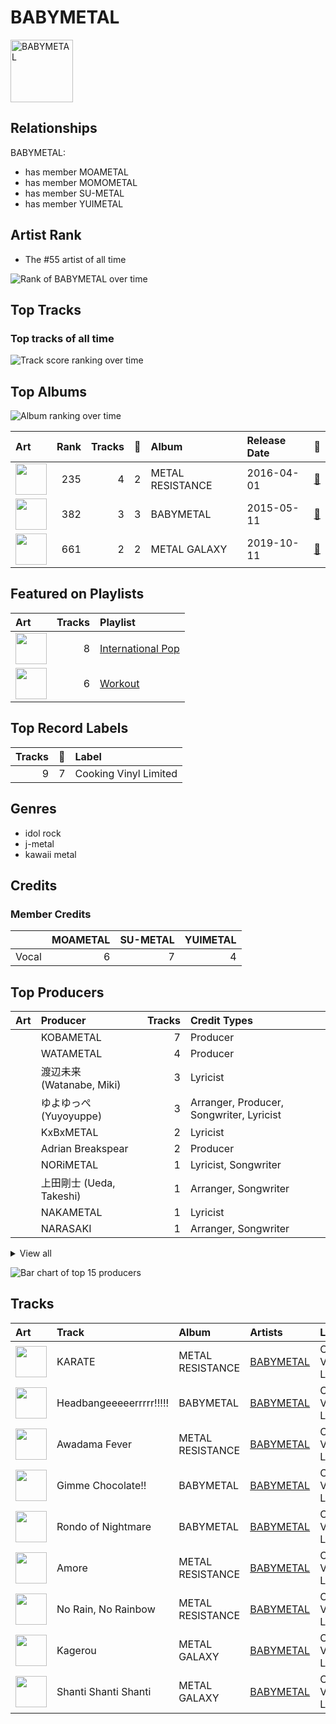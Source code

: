 
# BABYMETAL


<img src="https://i.scdn.co/image/ab6761610000e5eb2c0d80b9de67c2819bb4dbc0" alt="BABYMETAL" width="100" />

## Relationships

BABYMETAL:
- has member MOAMETAL
- has member MOMOMETAL
- has member SU-METAL
- has member YUIMETAL

## Artist Rank
- The #55 artist of all time

![Rank of BABYMETAL over time](../../images/artists/babymetal/rank_time_series.png)
## Top Tracks


### Top tracks of all time

![Track score ranking over time](../../images/artists/babymetal/track_rank_time_series_score.png)
## Top Albums

![Album ranking over time](../../images/artists/babymetal/album_rank_time_series.png)

| Art | Rank | Tracks | 💚 | Album | Release Date | 🔗 |
|:---|---:|---:|---:|:---|:---|:---|
| <img src="https://i.scdn.co/image/ab67616d0000b273fb9801e0a6ddc403436b88dc" alt="" width="50" /> | 235 | 4 | 2 | METAL RESISTANCE | 2016-04-01 | [🔗](https://open.spotify.com/album/2vIRdYffs93ca7L0Eh4mTm) |
| <img src="https://i.scdn.co/image/ab67616d0000b273d01512173f11eec708e1768f" alt="" width="50" /> | 382 | 3 | 3 | BABYMETAL | 2015-05-11 | [🔗](https://open.spotify.com/album/6Eepi724OOt38pTaUrZErI) |
| <img src="https://i.scdn.co/image/ab67616d0000b2732bb4e77f30c614c2a7b67b9d" alt="" width="50" /> | 661 | 2 | 2 | METAL GALAXY | 2019-10-11 | [🔗](https://open.spotify.com/album/6rxRhft7JZtXavzHP2g2el) |

## Featured on Playlists
| Art | Tracks | Playlist |
|:---|---:|:---|
| <img src="https://mosaic.scdn.co/640/ab67616d00001e022433cb43f0f2f0f23b7c8b82ab67616d00001e023a44a5105549a15dd92ed0c3ab67616d00001e024ccc03169b086af698178a99ab67616d00001e029922157daa474131bb3a0fbc" alt="" width="50" /> | 8 | [International Pop](../../playlists/international_pop/overview.md) |
| <img src="https://mosaic.scdn.co/640/ab67616d00001e026f248f7695eb544a3a1955c5ab67616d00001e027a393b04e8ced571618223e8ab67616d00001e028acb7bac073f378d59bf228eab67616d00001e02b3be3b970fc89a02f301c9da" alt="" width="50" /> | 6 | [Workout](../../playlists/workout/overview.md) |

## Top Record Labels

| Tracks | 💚 | Label |
|---:|---:|:---|
| 9 | 7 | Cooking Vinyl Limited |

## Genres

- idol rock
- j-metal
- kawaii metal

## Credits

### Member Credits

| | MOAMETAL | SU-METAL | YUIMETAL |
|:---|---:|---:|---:|
| Vocal | 6 | 7 | 4 |
## Top Producers

| Art | Producer | Tracks | Credit Types |
|:---|:---|---:|:---|
| | KOBAMETAL | 7 | Producer |
| | WATAMETAL | 4 | Producer |
| | 渡辺未来 (Watanabe, Miki) | 3 | Lyricist |
| | ゆよゆっぺ (Yuyoyuppe) | 3 | Arranger, Producer, Songwriter, Lyricist |
| | KxBxMETAL | 2 | Lyricist |
| | Adrian Breakspear | 2 | Producer |
| | NORiMETAL | 1 | Lyricist, Songwriter |
| | 上田剛士 (Ueda, Takeshi) | 1 | Arranger, Songwriter |
| | NAKAMETAL | 1 | Lyricist |
| | NARASAKI | 1 | Arranger, Songwriter |


<details>
<summary>View all</summary>

| Art | Producer | Tracks | Credit Types |
|:---|:---|---:|:---|
| | MUKTI-METAL | 1 | Songwriter |
| | MEG | 1 | Arranger, Producer, Songwriter |
| | EDOMETAL | 1 | Lyricist |
| | Jens Bogren | 1 | Producer |
| | KYOTO | 1 | Arranger |

</details>


![Bar chart of top 15 producers](../../images/artists/babymetal/producers.png)
## Tracks

| Art | Track | Album | Artists | Label | Rank | 💚 | 🔗 |
|:---|:---|:---|:---|:---|---:|:---|:---|
| <img src="https://i.scdn.co/image/ab67616d0000b273fb9801e0a6ddc403436b88dc" alt="" width="50" /> | KARATE | METAL RESISTANCE | [BABYMETAL](overview.md) | Cooking Vinyl Limited | 421 | 💚 | [🔗](https://open.spotify.com/track/2A4wfplwsIXUUD3UVirWDd) |
| <img src="https://i.scdn.co/image/ab67616d0000b273d01512173f11eec708e1768f" alt="" width="50" /> | Headbangeeeeerrrrr!!!!! | BABYMETAL | [BABYMETAL](overview.md) | Cooking Vinyl Limited | 561 | 💚 | [🔗](https://open.spotify.com/track/7zuuWZo0MyOdG3VHg1Mgml) |
| <img src="https://i.scdn.co/image/ab67616d0000b273fb9801e0a6ddc403436b88dc" alt="" width="50" /> | Awadama Fever | METAL RESISTANCE | [BABYMETAL](overview.md) | Cooking Vinyl Limited | 564 | | [🔗](https://open.spotify.com/track/6H96cG8WACfxsZN9HS8KPD) |
| <img src="https://i.scdn.co/image/ab67616d0000b273d01512173f11eec708e1768f" alt="" width="50" /> | Gimme Chocolate!! | BABYMETAL | [BABYMETAL](overview.md) | Cooking Vinyl Limited | 1009 | 💚 | [🔗](https://open.spotify.com/track/16D5bGymrzpi9ZlnYXB5ql) |
| <img src="https://i.scdn.co/image/ab67616d0000b273d01512173f11eec708e1768f" alt="" width="50" /> | Rondo of Nightmare | BABYMETAL | [BABYMETAL](overview.md) | Cooking Vinyl Limited | 1009 | 💚 | [🔗](https://open.spotify.com/track/7MFAj03YCmsp0aeHMmZPCr) |
| <img src="https://i.scdn.co/image/ab67616d0000b273fb9801e0a6ddc403436b88dc" alt="" width="50" /> | Amore | METAL RESISTANCE | [BABYMETAL](overview.md) | Cooking Vinyl Limited | 1009 | 💚 | [🔗](https://open.spotify.com/track/4KGOgUYx9x7J9LYhtuZNRb) |
| <img src="https://i.scdn.co/image/ab67616d0000b273fb9801e0a6ddc403436b88dc" alt="" width="50" /> | No Rain, No Rainbow | METAL RESISTANCE | [BABYMETAL](overview.md) | Cooking Vinyl Limited | 1009 | | [🔗](https://open.spotify.com/track/2D78O7w209mJvXyE5qPAzf) |
| <img src="https://i.scdn.co/image/ab67616d0000b2732bb4e77f30c614c2a7b67b9d" alt="" width="50" /> | Kagerou | METAL GALAXY | [BABYMETAL](overview.md) | Cooking Vinyl Limited | 1009 | 💚 | [🔗](https://open.spotify.com/track/4kNujQGCx2ytNLfYIEIcYP) |
| <img src="https://i.scdn.co/image/ab67616d0000b2732bb4e77f30c614c2a7b67b9d" alt="" width="50" /> | Shanti Shanti Shanti | METAL GALAXY | [BABYMETAL](overview.md) | Cooking Vinyl Limited | 1009 | 💚 | [🔗](https://open.spotify.com/track/66Pv3a4E0VYKfGJDXsvhk1) |
